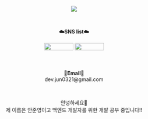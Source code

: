 <p align = "center">
<img src="https://capsule-render.vercel.app/api?type=waving&color=auto&height=300&section=header&text=Hello!&fontSize=70" />
</p>
<br>

<p align="center">
    <Strong>☁️SNS list☁️</Strong><br><br>
 <a href="https://www.instagram.com/junxo_o/" target="_blank"><img src="https://img.shields.io/badge/Instagram-E4405F?logo=Instagram&logoColor=white" style="width: 80px; height: 20px;"></a>
<a href="https://velog.io/@jun0321" target="_blank"><img src="https://img.shields.io/badge/velog-20C997?style=for-the-badge&logo=velog&logoColor=white" style="width: 80px; height: 20px;"></a>

</a>
    <br>
    <br>
<br><br>
<Strong>📧Email📧</Strong><br>dev.jun0321@gmail.com<br>
</p>

<br>

<p align="center">
안녕하세요👐<br>
제 이름은 안준영이고 백엔드 개발자를 위한 개발 공부 중입니다!!<br>
<br>
</p>
